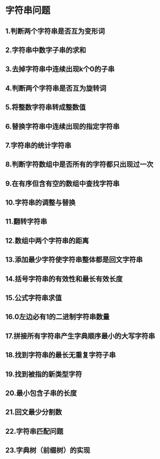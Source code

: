 # 字符串问题
## 1.判断两个字符串是否互为变形词
## 2.字符串中数字子串的求和
## 3.去掉字符串中连续出现k个0的子串
## 4.判断两个字符串是否互为旋转词
## 5.将整数字符串转成整数值
## 6.替换字符串中连续出现的指定字符串
## 7.字符串的统计字符串
## 8.判断字符数组中是否所有的字符都只出现过一次
## 9.在有序但含有空的数组中查找字符串
## 10.字符串的调整与替换
## 11.翻转字符串
## 12.数组中两个字符串的距离 
## 13.添加最少字符使字符串整体都是回文字符串
## 14.括号字符串的有效性和最长有效长度
## 15.公式字符串求值
## 16.0左边必有1的二进制字符串数量
## 17.拼接所有字符串产生字典顺序最小的大写字符串
## 18.找到字符串的最长无重复字符子串
## 19.找到被指的新类型字符
## 20.最小包含子串的长度
## 21.回文最少分割数
## 22.字符串匹配问题
## 23.字典树（前缀树）的实现